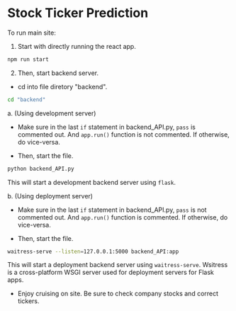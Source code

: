 # Stock Ticker Prediction

To run main site:

1. Start with directly running the react app.

```bash
npm run start
```

2. Then, start backend server.

- cd into file diretory "backend".

```cmd
cd "backend"
```

a. (Using development server)

- Make sure in the last `if` statement in backend_API.py, `pass` is commented out. And `app.run()` function is not commented. If otherwise, do vice-versa.

- Then, start the file.

```bash
python backend_API.py
```

This will start a development backend server using `flask`.

b. (Using deployment server)

- Make sure in the last `if` statement in backend_API.py, `pass` is not commented out. And `app.run()` function is commented. If otherwise, do vice-versa.

- Then, start the file.

```bash
waitress-serve --listen=127.0.0.1:5000 backend_API:app
```

This will start a deployment backend server using `waitress-serve`. Wsitress is a cross-platform WSGI server used for deployment servers for Flask apps.

- Enjoy cruising on site. Be sure to check company stocks and correct tickers.
